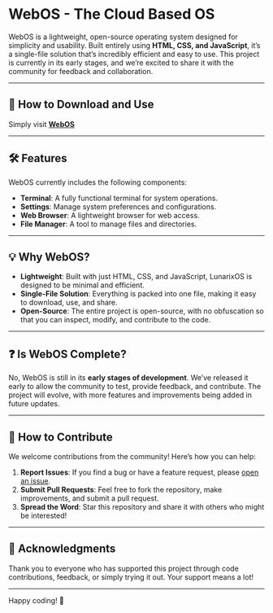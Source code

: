 # WebOS - The Cloud Based OS

WebOS is a lightweight, open-source operating system designed for simplicity and usability. Built entirely using **HTML, CSS, and JavaScript**, it’s a single-file solution that’s incredibly efficient and easy to use. This project is currently in its early stages, and we’re excited to share it with the community for feedback and collaboration.

---

## 🚀 How to Download and Use

Simply visit **[WebOS](superhackz.github.io/WebOS)**

---

## 🛠️ Features

WebOS currently includes the following components:

- **Terminal**: A fully functional terminal for system operations.
- **Settings**: Manage system preferences and configurations.
- **Web Browser**: A lightweight browser for web access.
- **File Manager**: A tool to manage files and directories.

---

## 💡 Why WebOS?

- **Lightweight**: Built with just HTML, CSS, and JavaScript, LunarixOS is designed to be minimal and efficient.
- **Single-File Solution**: Everything is packed into one file, making it easy to download, use, and share.
- **Open-Source**: The entire project is open-source, with no obfuscation so that you can inspect, modify, and contribute to the code.

---

## ❓ Is WebOS Complete?

No, WebOS is still in its **early stages of development**. We’ve released it early to allow the community to test, provide feedback, and contribute. The project will evolve, with more features and improvements being added in future updates.

---

## 🤝 How to Contribute

We welcome contributions from the community! Here’s how you can help:

1. **Report Issues**: If you find a bug or have a feature request, please [open an issue](https://github.com/SuperHackz/WebOS/issues/new).
2. **Submit Pull Requests**: Feel free to fork the repository, make improvements, and submit a pull request.
3. **Spread the Word**: Star this repository and share it with others who might be interested!

---

## 🙏 Acknowledgments

Thank you to everyone who has supported this project through code contributions, feedback, or simply trying it out. Your support means a lot!

---

Happy coding! 🎉
